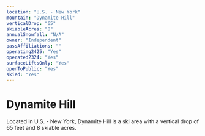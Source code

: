 ```yaml
---
location: "U.S. - New York"
mountain: "Dynamite Hill"
verticalDrop: "65"
skiableAcres: "8"
annualSnowfall: "N/A"
owner: "Independent"
passAffiliations: ""
operating2425: "Yes"
operated2324: "Yes"
surfaceLiftsOnly: "Yes"
openToPublic: "Yes"
skied: "Yes"
---
```


# Dynamite Hill

Located in U.S. - New York, Dynamite Hill is a ski area with a vertical drop of 65 feet and 8 skiable acres.